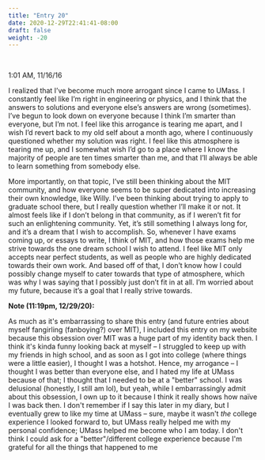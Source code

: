 ```yaml
---
title: "Entry 20"
date: 2020-12-29T22:41:41-08:00
draft: false
weight: -20
---
```


<br />

1:01 AM, 11/16/16

I realized that I’ve become much more arrogant since I came to UMass. I constantly feel like I’m right in engineering or physics, and I think that the answers to solutions and everyone else’s answers are wrong (sometimes). I’ve begun to look down on everyone because I think I’m smarter than everyone, but I’m not. I feel like this arrogance is tearing me apart, and I wish I’d revert back to my old self about a month ago, where I continuously questioned whether my solution was right. I feel like this atmosphere is tearing me up, and I somewhat wish I’d go to a place where I know the majority of people are ten times smarter than me, and that I’ll always be able to learn something from somebody else.

More importantly, on that topic, I’ve still been thinking about the MIT community, and how everyone seems to be super dedicated into increasing their own knowledge, like Willy. I’ve been thinking about trying to apply to graduate school there, but I really question whether I’ll make it or not. It almost feels like if I don’t belong in that community, as if I weren’t fit for such an enlightening community. Yet, it’s still something I always long for, and it’s a dream that I wish to accomplish. So, whenever I have exams coming up, or essays to write, I think of MIT, and how those exams help me strive towards the one dream school I wish to attend. I feel like MIT only accepts near perfect students, as well as people who are highly dedicated towards their own work. And based off of that, I don’t know how I could possibly change myself to cater towards that type of atmosphere, which was why I was saying that I possibly just don’t fit in at all. I’m worried about my future, because it’s a goal that I really strive towards.

**Note (11:19pm, 12/29/20):**

As much as it's embarrassing to share this entry (and future entries about myself fangirling (fanboying?) over MIT), I included this entry on my website because this obsession over MIT was a huge part of my identity back then. I think it's kinda funny looking back at myself – I struggled to keep up with my friends in high school, and as soon as I got into college (where things were a little easier), I thought I was a hotshot. Hence, my arrogance – I thought I was better than everyone else, and I hated my life at UMass because of that; I thought that I needed to be at a "better" school. I was delusional (honestly, I still am lol), but yeah, while I embarrassingly admit about this obsession, I own up to it because I think it really shows how naïve I was back then. I don't remember if I say this later in my diary, but I eventually grew to like my time at UMass – sure, maybe it wasn't *the* college experience I looked forward to, but UMass really helped me with my personal confidence; UMass helped me become who I am today. I don't think I could ask for a "better"/different college experience because I'm grateful for all the things that happened to me